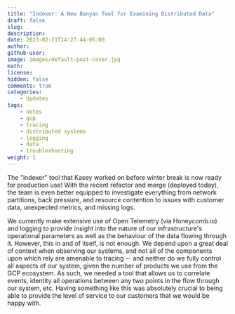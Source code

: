 ```yaml
---
title: "Indexer: A New Banyan Tool for Examining Distributed Data"
draft: false
slug:
description:
date: 2023-02-21T14:27:44-05:00
author:
github-user:
image: images/default-post-cover.jpg
math:
license:
hidden: false
comments: true
categories:
    - Updates
tags:
    - notes
    - gcp
    - tracing
    - distributed systems
    - logging
    - data
    - troubleshooting
weight: 1
---
```

The "indexer" tool that Kasey worked on before winter break is now ready for production use! With the recent refactor and merge (deployed today), the team is even better equipped to investigate everything from network partitions, back pressure, and resource contention to issues with customer data, unexpected metrics, and missing logs.

We currently make extensive use of Open Telemetry (via Honeycomb.io) and logging to provide insight into the nature of our infrastructure's operational parameters as well as the behaviour of the data flowing through it. However, this in and of itself, is not enough. We depend upon a great deal of context when observing our systems, and not all of the components upon which rely are amenable to tracing -- and neither do we fully control all aspects of our system, given the number of products we use from the GCP ecosystem. As such, we needed a tool that allows us to correlate events, identity all operations between any two points in the flow through our system, etc. Having something like this was absolutely crucial to being able to provide the level of service to our customers that we would be happy with.
